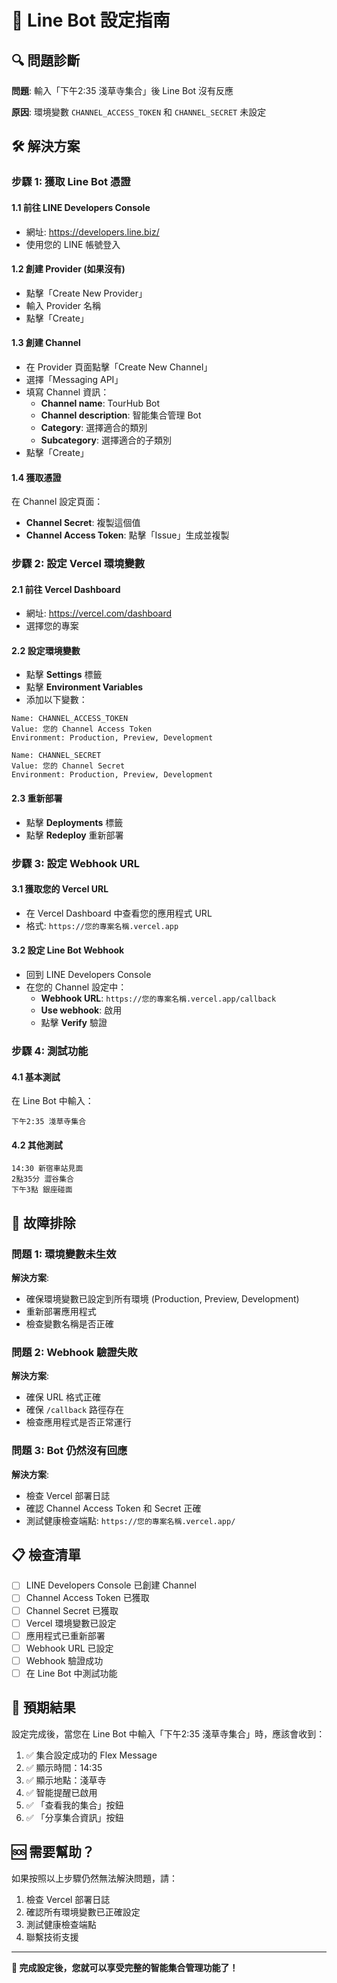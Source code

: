 # 🤖 Line Bot 設定指南

## 🔍 問題診斷

**問題**: 輸入「下午2:35 淺草寺集合」後 Line Bot 沒有反應

**原因**: 環境變數 `CHANNEL_ACCESS_TOKEN` 和 `CHANNEL_SECRET` 未設定

## 🛠️ 解決方案

### 步驟 1: 獲取 Line Bot 憑證

#### 1.1 前往 LINE Developers Console
- 網址: https://developers.line.biz/
- 使用您的 LINE 帳號登入

#### 1.2 創建 Provider (如果沒有)
- 點擊「Create New Provider」
- 輸入 Provider 名稱
- 點擊「Create」

#### 1.3 創建 Channel
- 在 Provider 頁面點擊「Create New Channel」
- 選擇「Messaging API」
- 填寫 Channel 資訊：
  - **Channel name**: TourHub Bot
  - **Channel description**: 智能集合管理 Bot
  - **Category**: 選擇適合的類別
  - **Subcategory**: 選擇適合的子類別
- 點擊「Create」

#### 1.4 獲取憑證
在 Channel 設定頁面：
- **Channel Secret**: 複製這個值
- **Channel Access Token**: 點擊「Issue」生成並複製

### 步驟 2: 設定 Vercel 環境變數

#### 2.1 前往 Vercel Dashboard
- 網址: https://vercel.com/dashboard
- 選擇您的專案

#### 2.2 設定環境變數
- 點擊 **Settings** 標籤
- 點擊 **Environment Variables**
- 添加以下變數：

```
Name: CHANNEL_ACCESS_TOKEN
Value: 您的 Channel Access Token
Environment: Production, Preview, Development

Name: CHANNEL_SECRET  
Value: 您的 Channel Secret
Environment: Production, Preview, Development
```

#### 2.3 重新部署
- 點擊 **Deployments** 標籤
- 點擊 **Redeploy** 重新部署

### 步驟 3: 設定 Webhook URL

#### 3.1 獲取您的 Vercel URL
- 在 Vercel Dashboard 中查看您的應用程式 URL
- 格式: `https://您的專案名稱.vercel.app`

#### 3.2 設定 Line Bot Webhook
- 回到 LINE Developers Console
- 在您的 Channel 設定中：
  - **Webhook URL**: `https://您的專案名稱.vercel.app/callback`
  - **Use webhook**: 啟用
  - 點擊 **Verify** 驗證

### 步驟 4: 測試功能

#### 4.1 基本測試
在 Line Bot 中輸入：
```
下午2:35 淺草寺集合
```

#### 4.2 其他測試
```
14:30 新宿車站見面
2點35分 澀谷集合
下午3點 銀座碰面
```

## 🔧 故障排除

### 問題 1: 環境變數未生效
**解決方案**:
- 確保環境變數已設定到所有環境 (Production, Preview, Development)
- 重新部署應用程式
- 檢查變數名稱是否正確

### 問題 2: Webhook 驗證失敗
**解決方案**:
- 確保 URL 格式正確
- 確保 `/callback` 路徑存在
- 檢查應用程式是否正常運行

### 問題 3: Bot 仍然沒有回應
**解決方案**:
- 檢查 Vercel 部署日誌
- 確認 Channel Access Token 和 Secret 正確
- 測試健康檢查端點: `https://您的專案名稱.vercel.app/`

## 📋 檢查清單

- [ ] LINE Developers Console 已創建 Channel
- [ ] Channel Access Token 已獲取
- [ ] Channel Secret 已獲取
- [ ] Vercel 環境變數已設定
- [ ] 應用程式已重新部署
- [ ] Webhook URL 已設定
- [ ] Webhook 驗證成功
- [ ] 在 Line Bot 中測試功能

## 🎯 預期結果

設定完成後，當您在 Line Bot 中輸入「下午2:35 淺草寺集合」時，應該會收到：

1. ✅ 集合設定成功的 Flex Message
2. ✅ 顯示時間：14:35
3. ✅ 顯示地點：淺草寺
4. ✅ 智能提醒已啟用
5. ✅ 「查看我的集合」按鈕
6. ✅ 「分享集合資訊」按鈕

## 🆘 需要幫助？

如果按照以上步驟仍然無法解決問題，請：

1. 檢查 Vercel 部署日誌
2. 確認所有環境變數已正確設定
3. 測試健康檢查端點
4. 聯繫技術支援

---

**🎉 完成設定後，您就可以享受完整的智能集合管理功能了！** 